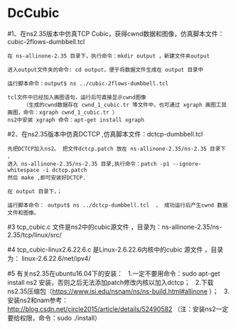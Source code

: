 # DcCubic
#1、在ns2.35版本中仿真TCP Cubic，获得cwnd数据和图像，仿真脚本文件：cubic-2flows-dumbbell.tcl

    在 ns-allinone-2.35 目录下，执行命令：mkdir output ，新建文件夹output

    进入output文件夹的命令: cd output，便于将数据文件生成在 output 目录中

    运行脚本命令：output$ ns ../cubic-2flows-dumbbell.tcl

    tcl文件中已经加入画图语句，运行后可直接显示cwnd图像
         （生成的cwnd数据存在 cwnd_1_cubic.tr 等文件中，也可通过 xgraph 画图工具画图，命令：xgraph cwnd_1_cubic.tr ）
    ns2中安装 xgraph 命令：apt-get install xgraph

#2、在ns2.35版本中仿真DCTCP ,仿真脚本文件：dctcp-dumbbell.tcl

    先把DCTCP加入ns2。 把文件dctcp.patch 放在 ns-allinone-2.35/ns-2.35 目录下 ，
    进入 ns-allinone-2.35/ns-2.35 目录,执行命令：patch -p1 --ignore-whitespace -i dctcp.patch
    然后 make ,即可安装好DCTCP.

    在 output 目录下，；

    运行脚本命令： output$ ns ../dctcp-dumbbell.tcl  ， 成功运行后产生cwnd 数据文件和图像。      

#3 tcp_cubic.c 文件是ns2中的cubic源文件 ，目录为：ns-allinone-2.35/ns-2.35/tcp/linux/src/

#4 tcp_cubic-linux2.6.22.6.c 是Linux-2.6.22.6内核中的cubic 源文件 ，目录为： linux-2.6.22.6/net/ipv4/

#5 有关ns2.35在ubuntu16.04下的安装：
    1.一定不要用命令：sudo apt-get install ns2 安装，否则之后无法添加patch修改内核以加入dctcp；
    2.下载ns2.35压缩包（https://www.isi.edu/nsnam/ns/ns-build.html#allinone ）；
    3.安装ns2和nam参考：http://blog.csdn.net/circle2015/article/details/52490582 （注：安装ns2一定要给权限，命令：sudo ./install）

